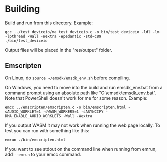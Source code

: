 Building
========
Build and run from this directory. Example:

    gcc ../test_deviceio/ma_test_deviceio.c -o bin/test_deviceio -ldl -lm -lpthread -Wall -Wextra -Wpedantic -std=c89
    ./bin/test_deviceio
    
Output files will be placed in the "res/output" folder.


Emscripten
----------
On Linux, do `source ~/emsdk/emsdk_env.sh` before compiling.

On Windows, you need to move into the build and run emsdk_env.bat from a command prompt using an absolute
path like "C:\emsdk\emsdk_env.bat". Note that PowerShell doesn't work for me for some reason. Example:

    emcc ../emscripten/emscripten.c -o bin/emscripten.html -sAUDIO_WORKLET=1 -sWASM_WORKERS=1 -sASYNCIFY -DMA_ENABLE_AUDIO_WORKLETS -Wall -Wextra
    
If you output WASM it may not work when running the web page locally. To test you can run with something
like this:

    emrun ./bin/emscripten.html

If you want to see stdout on the command line when running from emrun, add `--emrun` to your emcc command.